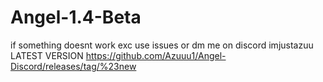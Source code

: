 # Angel-1.4-Beta
if something doesnt work exc use issues or dm me on discord imjustazuu
LATEST VERSION https://github.com/Azuuu1/Angel-Discord/releases/tag/%23new
